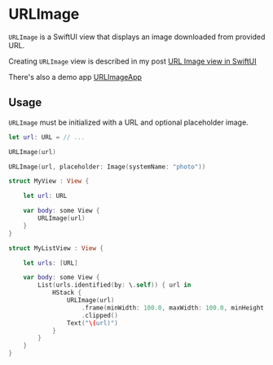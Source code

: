 # URLImage

`URLImage` is a SwiftUI view that displays an image downloaded from provided URL.

Creating `URLImage` view is described in my post [URL Image view in SwiftUI](https://medium.com/@dmytro.anokhin/url-image-view-in-swiftui-f08f85d942d8)

There's also a demo app [URLImageApp](https://github.com/dmytro-anokhin/url-image-app)

## Usage

 `URLImage` must be initialized with a URL and optional placeholder image.
 
 ```swift
let url: URL = // ...

URLImage(url)

URLImage(url, placeholder: Image(systemName: "photo"))
``` 

```swift
struct MyView : View {

    let url: URL

    var body: some View {
        URLImage(url)
    }
}
```

```swift
struct MyListView : View {

    let urls: [URL]

    var body: some View {
        List(urls.identified(by: \.self)) { url in
            HStack {
                URLImage(url)
                    .frame(minWidth: 100.0, maxWidth: 100.0, minHeight: 100.0, maxHeight: 100.0)
                    .clipped()
                Text("\(url)")
            }
        }
    }
}
```
